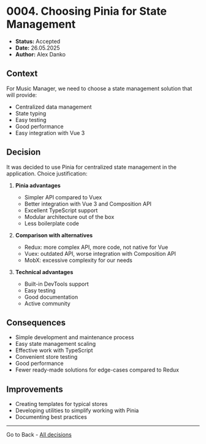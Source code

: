 # 0004. Choosing Pinia for State Management

- **Status:** Accepted
- **Date:** 26.05.2025
- **Author:** Alex Danko

## Context

For Music Manager, we need to choose a state management solution that will provide:
- Centralized data management
- State typing
- Easy testing
- Good performance
- Easy integration with Vue 3

## Decision

It was decided to use Pinia for centralized state management in the application. Choice justification:

1. **Pinia advantages**
   - Simpler API compared to Vuex
   - Better integration with Vue 3 and Composition API
   - Excellent TypeScript support
   - Modular architecture out of the box
   - Less boilerplate code

2. **Comparison with alternatives**
   - Redux: more complex API, more code, not native for Vue
   - Vuex: outdated API, worse integration with Composition API
   - MobX: excessive complexity for our needs

3. **Technical advantages**
   - Built-in DevTools support
   - Easy testing
   - Good documentation
   - Active community

## Consequences
- Simple development and maintenance process
- Easy state management scaling
- Effective work with TypeScript
- Convenient store testing
- Good performance
- Fewer ready-made solutions for edge-cases compared to Redux

## Improvements
- Creating templates for typical stores
- Developing utilities to simplify working with Pinia
- Documenting best practices 

---
Go to Back - [All decisions](../README.md)